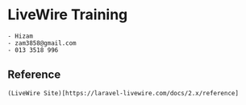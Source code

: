 # LiveWire Training

    - Hizam
    - zam3858@gmail.com
    - 013 3518 996

## Reference
    
    (LiveWire Site)[https://laravel-livewire.com/docs/2.x/reference]
